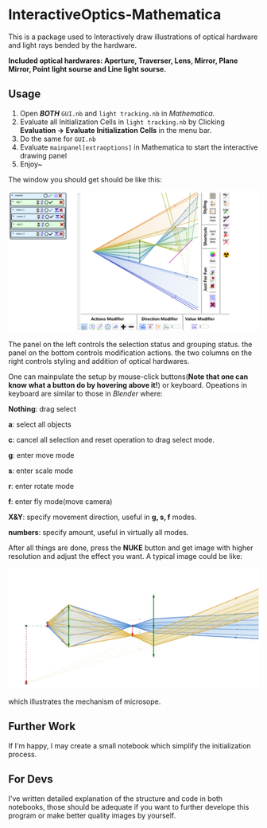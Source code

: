 # InteractiveOptics-Mathematica

This is a package used to Interactively draw illustrations of optical hardware and light rays bended by the hardware.

**Included optical hardwares: Aperture, Traverser, Lens, Mirror, Plane Mirror, Point light sourse and Line light sourse.**



## Usage

1. Open ***BOTH*** `GUI.nb` and `light tracking.nb` in *Mathematica*.
2. Evaluate all Initialization Cells in `light tracking.nb` by Clicking **Evaluation -> Evaluate Initialization Cells** in the menu bar.
3. Do the same for `GUI.nb`
4. Evaluate `mainpanel[extraoptions]` in Mathematica to start the interactive drawing panel
5. Enjoy~



The window you should get should be like this:

![demo](https://raw.githubusercontent.com/wjxway/image-storage/master/interactiveopt1.png)



The panel on the left controls the selection status and grouping status. the panel on the bottom controls modification actions. the two columns on the right controls styling and addition of optical hardwares.

One can mainpulate the setup by mouse-click buttons(**Note that one can know what a button do by hovering above it!**) or keyboard. Opeations in keyboard are similar to those in *Blender* where:

**Nothing**: drag select

**a**: select all objects

**c**: cancel all selection and reset operation to drag select mode.

**g**: enter move mode

**s**: enter scale mode

**r**: enter rotate mode

**f**: enter fly mode(move camera)

**X&Y**: specify movement direction, useful in **g, s, f** modes.

**numbers**: specify amount, useful in virtually all modes.



After all things are done, press the **NUKE** button and get image with higher resolution and adjust the effect you want. A typical image could be like:

![microscope](https://raw.githubusercontent.com/wjxway/image-storage/master/interactiveopt2.png)

which illustrates the mechanism of microsope.



## Further Work

If I'm happy, I may create a small notebook which simplify the initialization process.



## For Devs

I've written detailed explanation of the structure and code in both notebooks, those should be adequate if you want to further develope this program or make better quality images by yourself.

